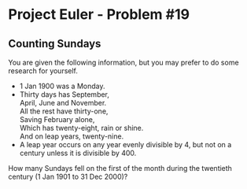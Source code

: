 # Project Euler - Problem #19

## Counting Sundays

<p>You are given the following information, but you may prefer to do some research for yourself.</p>
<ul><li>1 Jan 1900 was a Monday.</li>
<li>Thirty days has September,<br />
April, June and November.<br />
All the rest have thirty-one,<br />
Saving February alone,<br />
Which has twenty-eight, rain or shine.<br />
And on leap years, twenty-nine.</li>
<li>A leap year occurs on any year evenly divisible by 4, but not on a century unless it is divisible by 400.</li>
</ul><p>How many Sundays fell on the first of the month during the twentieth century (1 Jan 1901 to 31 Dec 2000)?</p>